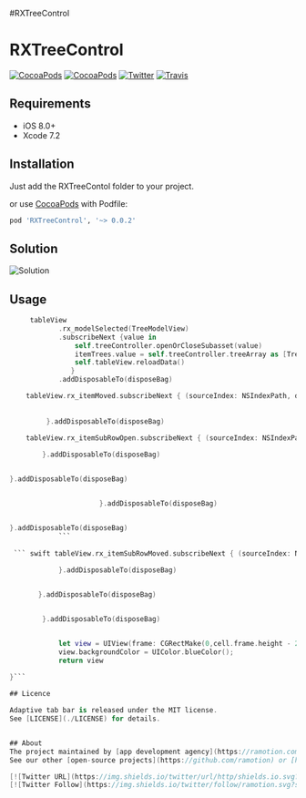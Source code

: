 #RXTreeControl

# RXTreeControl
[![CocoaPods](https://img.shields.io/cocoapods/p/RXTreeControl.svg)](https://cocoapods.org/pods/RXTreeControl)
[![CocoaPods](https://img.shields.io/cocoapods/v/RXTreeControl.svg)](http://cocoapods.org/pods/RXTreeControl)
[![Twitter](https://img.shields.io/badge/Twitter-@Ramotion-blue.svg?style=flat)](http://twitter.com/Ramotion)
[![Travis](https://img.shields.io/travis/Ramotion/tree-view.svg)](https://travis-ci.org/Ramotion/tree-view)


## Requirements

- iOS 8.0+
- Xcode 7.2

## Installation

Just add the RXTreeContol folder to your project.

or use [CocoaPods](https://cocoapods.org) with Podfile:
``` ruby
pod 'RXTreeControl', '~> 0.0.2'
```
    

## Solution
![Solution](/Tutorial-resources/Solution.png)
## Usage

``` swift
     tableView
            .rx_modelSelected(TreeModelView)
            .subscribeNext {value in
                self.treeController.openOrCloseSubasset(value)
                itemTrees.value = self.treeController.treeArray as [TreeModelView]
                self.tableView.reloadData()
               }
            .addDisposableTo(disposeBag)
``` 


``` swift
    tableView.rx_itemMoved.subscribeNext { (sourceIndex: NSIndexPath, destinationIndex: NSIndexPath) -> Void in
	
	
         }.addDisposableTo(disposeBag)
``` 


     
``` swift
    tableView.rx_itemSubRowOpen.subscribeNext { (sourceIndex: NSIndexPath) -> Void in  
    
        }.addDisposableTo(disposeBag)
```     

```swift tableView.rx_itemSubRowClosed.subscribeNext { (sourceIndex: NSIndexPath) -> Void in

}.addDisposableTo(disposeBag)
```
        
``` swift tableView.rx_itemRowMoved.subscribeNext { (sourceIndex: NSIndexPath, destinationIndex: NSIndexPath) -> Void in

                      }.addDisposableTo(disposeBag)
```
 
``` swift tableView.rx_itemSubRowMovedToRoot.subscribeNext { (sourceIndex: NSIndexPath, destinationIndex: NSIndexPath) -> Void in

}.addDisposableTo(disposeBag)
            ```
        
 ``` swift tableView.rx_itemSubRowMoved.subscribeNext { (sourceIndex: NSIndexPath, destinationIndex: NSIndexPath) -> Void in
 
            }.addDisposableTo(disposeBag)
```
        
        
 ``` swift tableView.rx_itemSubRowMove.subscribeNext { (sourceIndex: NSIndexPath, destinationIndex: NSIndexPath) -> Void in
 
        }.addDisposableTo(disposeBag)
 ```
 
 
``` swift tableView.rx_itemMoveToRoot.subscribeNext { (sourceIndex: NSIndexPath, destinationIndex: NSIndexPath) -> Void in  

        }.addDisposableTo(disposeBag)
```
        
``` swift tableView.rx_dataSource.viewBlock =  { (cell:UITableViewCell, destinationIndex: NSIndexPath) -> UIView in

            let view = UIView(frame: CGRectMake(0,cell.frame.height - 2 ,self.tableView.frame.width,2))
            view.backgroundColor = UIColor.blueColor();
            return view
            
}```

## Licence

Adaptive tab bar is released under the MIT license.
See [LICENSE](./LICENSE) for details.


## About
The project maintained by [app development agency](https://ramotion.com?utm_source=gthb&utm_medium=special&utm_campaign=foolding-cell) [Ramotion Inc.](https://ramotion.com?utm_source=gthb&utm_medium=special&utm_campaign=foolding-cell)
See our other [open-source projects](https://github.com/ramotion) or [hire](https://ramotion.com?utm_source=gthb&utm_medium=special&utm_campaign=foolding-cell) us to design, develop, and grow your product.

[![Twitter URL](https://img.shields.io/twitter/url/http/shields.io.svg?style=social)](https://twitter.com/intent/tweet?text=https://github.com/ramotion/foolding-cell)
[![Twitter Follow](https://img.shields.io/twitter/follow/ramotion.svg?style=social)](https://twitter.com/ramotion)
